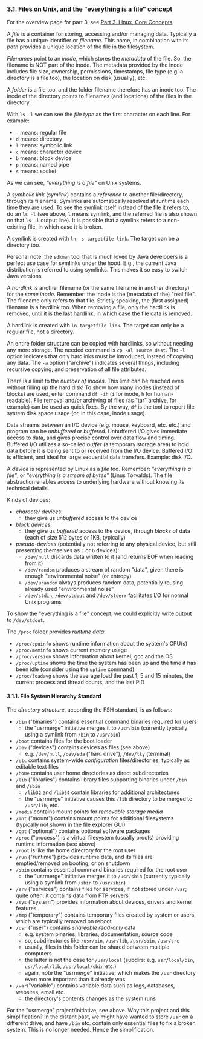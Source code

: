 
### 3.1. Files on Unix, and the "everything is a file" concept

For the overview page for part 3, see [Part 3. Linux, Core Concepts](./part-3-linux-core-concepts.md).

A *file* is a container for storing, accessing and/or managing data. Typically a file has a unique identifier or
*filename*. This name, in combination with its *path* provides a unique location of the file in the filesystem.

*Filenames* point to an *inode*, which stores the *metadata* of the file. So, the filename is NOT part of the inode.
The metadata provided by the inode includes file size, ownership, permissions, timestamps, file type (e.g. a directory
is a file too), the location on disk (usually), etc.

A *folder* is a file too, and the folder filename therefore has an inode too. The inode of the directory points to
filenames (and locations) of the files in the directory.

With `ls -l` we can see the *file type* as the first character on each line. For example:
* `-` means: regular file
* `d` means: directory
* `l` means: symbolic link
* `c` means: character device
* `b` means: block device
* `p` means: named pipe
* `s` means: socket

As we can see, *"everything is a file"* on Unix systems.

A *symbolic link* (*symlink*) contains a *reference* to another file/directory, through its filename. Symlinks are
automatically resolved at runtime each time they are used. To see the symlink itself instead of the file it refers to,
do an `ls -l` (see above, `l` means symlink, and the referred file is also shown on that `ls -l` output line).
It is possible that a symlink refers to a non-existing file, in which case it is broken.

A symlink is created with `ln -s targetfile link`. The target can be a directory too.

Personal note: the `sdkman` tool that is much loved by Java developers is a perfect use case for symlinks under the hood.
E.g., the current Java distribution is referred to using symlinks. This makes it so easy to switch Java versions.

A *hardlink* is another filename (or the same filename in another directory) for the *same inode*. Remember: the inode
is the (metadata of the) "real file". The filename only refers to that file. Strictly speaking, the (first assigned) filename
is a hardlink too. When removing a file, only the hardlink is removed, until it is the last hardlink, in which case the file
data is removed.

A hardlink is created with `ln targetfile link`. The target can only be a regular file, not a directory.

An entire folder structure can be copied with hardlinks, so without needing any more storage. The needed command is
`cp -al source dest`. The `-l` option indicates that only hardlinks must be introduced, instead of copying any data.
The `-a` option ("archive") indicates several things, including recursive copying, and preservation of all file attributes.

There is a limit to the *number of inodes*. This limit can be reached even without filling up the hard disk! To show
how many inodes (instead of blocks) are used, enter command `df -ih` (`i` for inode, `h` for human-readable). File removal
and/or archiving of files (as "tar" archive, for example) can be used as quick fixes. By the way, `df` is the tool to
report file system disk space usage (or, in this case, inode usage).

Data streams between an I/O device (e.g. mouse, keyboard, etc. etc.) and program can be *unbuffered* or *buffered*.
Unbuffered I/O gives immediate access to data, and gives precise control over data flow and timing.
Buffered I/O utilizes a so-called *buffer* (a temporary storage area) to hold data before it is being sent to or received
from the I/O device. Buffered I/O is efficient, and ideal for large sequential data transfers. Example: disk I/O.

A *device* is represented by Linux as a *file* too. Remember: *"everything is a file"*, or *"everything is a stream
of bytes"* (Linus Torvalds). The file abstraction enables access to underlying hardware without knowing its technical
details.

Kinds of devices:
* *character devices*:
    * they give us *unbuffered* access to the device
* *block devices*:
    * they give us *buffered* access to the device, through *blocks* of data (each of size 512 bytes or 1KB, typically)
* *pseudo-devices* (potentially not referring to any physical device, but still presenting themselves as `c` or `b` devices):
    * `/dev/null` discards data written to it (and returns EOF when reading from it)
    * `/dev/random` produces a stream of random "data", given there is enough "environmental noise" (or entropy)
    * `/dev/urandom` always produces random data, potentially reusing already used "environmental noise"
    * `/dev/stdin`, `/dev/stdout` and `/dev/stderr` facilitates I/O for normal Unix programs

To show the "everything is a file" concept, we could explicitly write output to `/dev/stdout`.

The `/proc` folder provides *runtime data*:
* `/proc/cpuinfo` shows runtime information about the syatem's CPU(s)
* `/proc/meminfo` shows current memory usage
* `/proc/version` shows information about kernel, gcc and the OS
* `/proc/uptime` shows the time the system has been up and the time it has been idle (consider using the `uptime` command)
* `/proc/loadavg` shows the average load the past 1, 5 and 15 minutes, the current process and thread counts, and the last PID

#### 3.1.1. File System Hierarchy Standard

The *directory structure*, according the FSH standard, is as follows:
* `/bin` ("binaries") contains essential command binaries required for users
    * the "usrmerge" initiative merges it to `/usr/bin` (currently typically using a symlink from `/bin` to `/usr/bin`)
* `/boot` contains files for the boot loader
* `/dev` ("devices") contains devices as files (see above)
    * e.g. `/dev/null`, `/dev/sda` ("hard drive"), `/dev/tty` (terminal)
* `/etc` contains system-wide *configuration* files/directories, typically as editable text files
* `/home` contains user home directories as direct subdirectories
* `/lib` ("libraries") contains library files supporting binaries under `/bin` and `/sbin`
    * `/lib32` and `/lib64` contain libraries for additional architectures
    * the "usrmerge" initiative causes this `/lib` directory to be merged to `/usr/lib`, etc.
* `/media` contains mount points for *removable storage media*
* `/mnt` ("mount") contains mount points for additional filesystems (typically not shown in the file explorer GUI)
* `/opt` ("optional") contains optional software packages
* `/proc` ("process") is a virtual filesystem (usually procfs) providing runtime information (see above)
* `/root` is like the home directory for the root user
* `/run` ("runtime") provides runtime data, and its files are emptied/removed on booting, or on shutdown
* `/sbin` contains essential command binaries required for the root user
    * the "usrmerge" initiative merges it to `/usr/sbin` (currently typically using a symlink from `/sbin` to `/usr/sbin`)
* `/srv` ("services") contains files for services, if not stored under `/var`; quite often, it contains data from FTP servers
* `/sys` ("system") provides information about devices, drivers and kernel features
* `/tmp` ("temporary") contains temporary files created by system or users, which are typically removed on reboot
* `/usr` ("user") contains *shareable read-only* data
    * e.g. system binaries, libraries, documentation, source code
    * so, subdirectories like `/usr/bin`, `/usr/lib`, `/usr/sbin`, `/usr/src`
    * usually, files in this folder can be shared between multiple computers
    * the latter is not the case for `/usr/local` (subdirs: e.g. `usr/local/bin`, `usr/local/lib`, `/usr/local/sbin` etc.)
    * again, note the "usrmerge" initiative, which makes the `/usr` directory even more important than it already was
* `/var`("variable") contains variable data such as logs, databases, websites, email etc.
    * the directory's contents changes as the system runs

For the "usrmerge" project/initiative, see above. Why this project and this simplification? In the distant past, we
might have wanted to store `/usr` on a different drive, and have `/bin` etc. contain only essential files to fix a broken
system. This is no longer needed. Hence the simplification.
